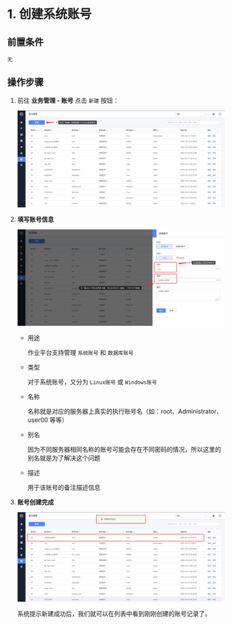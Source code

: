 # 1. 创建系统账号

## 前置条件

```
无
```

## 操作步骤

1. 前往 **业务管理 - 账号** 点击 `新建` 按钮：

   ![image-20200331223738342](media/image-20200331223738342.png)

2. **填写账号信息**

   ![image-20200331223410780](media/image-20200331223410780.png)

   - 用途

     作业平台支持管理 `系统账号` 和 `数据库账号`

   - 类型

     对于系统账号，又分为 `Linux账号` 或 `Windows账号`

   - 名称

     名称就是对应的服务器上真实的执行账号名（如：root、Administrator、user00 等等）

   - 别名

     因为不同服务器相同名称的账号可能会存在不同密码的情况，所以这里的别名就是为了解决这个问题

   - 描述

     用于该账号的备注描述信息

3. **账号创建完成**

   ![image-20200331223556538](media/image-20200331223556538.png)

   系统提示新建成功后，我们就可以在列表中看到刚刚创建的账号记录了。